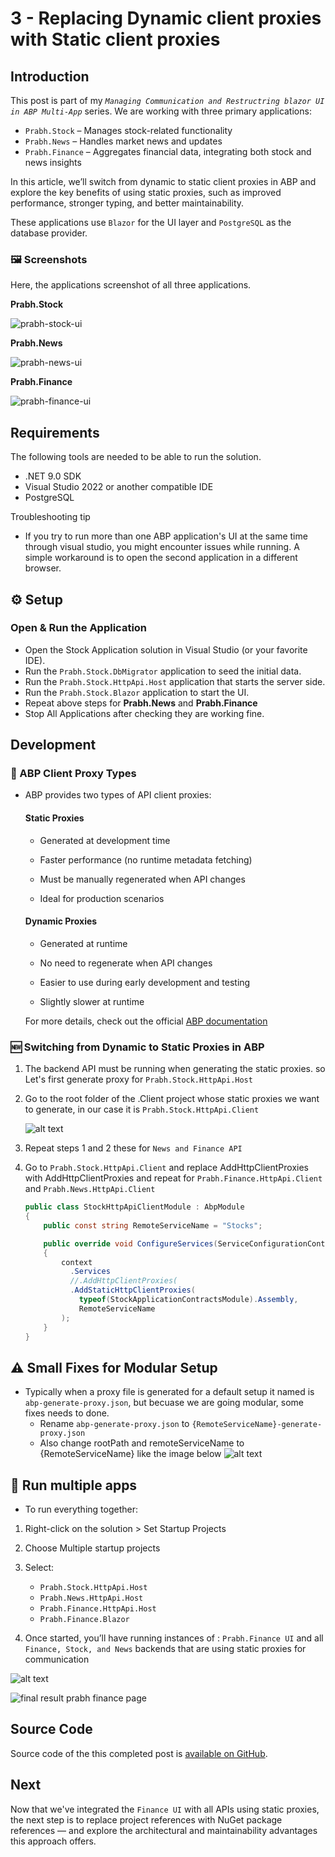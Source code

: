 # 3 - Replacing Dynamic client proxies with Static client proxies

## Introduction

This post is part of my <i>`Managing Communication and Restructring blazor UI in ABP Multi-App`</i> series.
We are working with three primary applications:

- `Prabh.Stock` – Manages stock-related functionality
- `Prabh.News` – Handles market news and updates
- `Prabh.Finance` – Aggregates financial data, integrating both stock and news insights

In this article, we’ll switch from dynamic to static client proxies in ABP and explore the key benefits of using static proxies, such as improved performance, stronger typing, and better maintainability.

These applications use `Blazor` for the UI layer and `PostgreSQL` as the database provider.

### 🖼️ Screenshots

Here, the applications screenshot of all three applications.

**Prabh.Stock**

![prabh-stock-ui](images/prabh.stocks.png)

**Prabh.News**

![prabh-news-ui](images/prabh.news.png)

**Prabh.Finance**

![prabh-finance-ui](images/prabh.finance.png)

## Requirements

The following tools are needed to be able to run the solution.

- .NET 9.0 SDK
- Visual Studio 2022 or another compatible IDE
- PostgreSQL

Troubleshooting tip

- If you try to run more than one ABP application's UI at the same time through visual studio, you might encounter issues while running. A simple workaround is to open the second application in a different browser.

## ⚙️ Setup

### Open & Run the Application

- Open the Stock Application solution in Visual Studio (or your favorite IDE).
- Run the `Prabh.Stock.DbMigrator` application to seed the initial data.
- Run the `Prabh.Stock.HttpApi.Host` application that starts the server side.
- Run the `Prabh.Stock.Blazor` application to start the UI.
- Repeat above steps for <strong>Prabh.News</strong> and <strong>Prabh.Finance</strong>
- Stop All Applications after checking they are working fine.

## Development

### 📖 ABP Client Proxy Types

- ABP provides two types of API client proxies:

  #### Static Proxies

  - Generated at development time

  - Faster performance (no runtime metadata fetching)

  - Must be manually regenerated when API changes

  - Ideal for production scenarios

  #### Dynamic Proxies

  - Generated at runtime

  - No need to regenerate when API changes

  - Easier to use during early development and testing

  - Slightly slower at runtime

  For more details, check out the official [ABP documentation](https://abp.io/docs/latest/framework/api-development/static-csharp-clients)

### 🆕 Switching from Dynamic to Static Proxies in ABP

1. The backend API must be running when generating the static proxies.
   so Let's first generate proxy for `Prabh.Stock.HttpApi.Host`

2. Go to the root folder of the .Client project whose static proxies we want to generate, in our case it is `Prabh.Stock.HttpApi.Client`

   ![alt text](images/image-3-1.png)

3. Repeat steps 1 and 2 these for `News and Finance API`

4. Go to `Prabh.Stock.HttpApi.Client` and replace AddHttpClientProxies with AddHttpClientProxies and repeat for `Prabh.Finance.HttpApi.Client` and `Prabh.News.HttpApi.Client`

   ```csharp
   public class StockHttpApiClientModule : AbpModule
   {
       public const string RemoteServiceName = "Stocks";

       public override void ConfigureServices(ServiceConfigurationContext context)
       {
           context
             .Services
             //.AddHttpClientProxies(
             .AddStaticHttpClientProxies(
               typeof(StockApplicationContractsModule).Assembly,
               RemoteServiceName
           );
       }
   }
   ```

## ⚠️ Small Fixes for Modular Setup

- Typically when a proxy file is generated for a default setup it named is `abp-generate-proxy.json`, but becuase we are going modular, some fixes needs to done.
  - Rename `abp-generate-proxy.json` to `{RemoteServiceName}-generate-proxy.json`
  - Also change rootPath and remoteServiceName to {RemoteServiceName} like the image below
    ![alt text](images/static1.png)

## 🔌 Run multiple apps

- To run everything together:

1.  Right-click on the solution > Set Startup Projects
2.  Choose Multiple startup projects
3.  Select:

    - `Prabh.Stock.HttpApi.Host`
    - `Prabh.News.HttpApi.Host`
    - `Prabh.Finance.HttpApi.Host`
    - `Prabh.Finance.Blazor`

4.  Once started, you’ll have running instances of : `Prabh.Finance UI` and all `Finance, Stock, and News` backends that are using static proxies for communication

![alt text](images/image-4.png)

![final result prabh finance page](images/final-result.png)

## Source Code

Source code of the this completed post is [available on GitHub](https://github.com/008programmer/abp-multiple-apps-communication-and-restructuring/blob/3-static-over-dyanamic-proxies).

## Next

Now that we've integrated the `Finance UI` with all APIs using static proxies, the next step is to replace project references with NuGet package references — and explore the architectural and maintainability advantages this approach offers.
